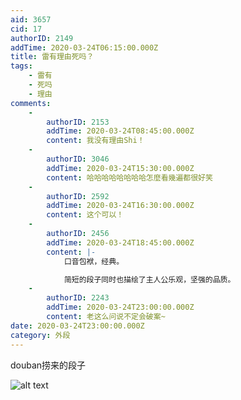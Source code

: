 ```yaml
---
aid: 3657
cid: 17
authorID: 2149
addTime: 2020-03-24T06:15:00.000Z
title: 雷有理由死吗？
tags:
    - 雷有
    - 死吗
    - 理由
comments:
    -
        authorID: 2153
        addTime: 2020-03-24T08:45:00.000Z
        content: 我没有理由Shi！
    -
        authorID: 3046
        addTime: 2020-03-24T15:30:00.000Z
        content: 哈哈哈哈哈哈哈哈怎麼看幾遍都很好笑
    -
        authorID: 2592
        addTime: 2020-03-24T16:30:00.000Z
        content: 这个可以！
    -
        authorID: 2456
        addTime: 2020-03-24T18:45:00.000Z
        content: |-
            口音包袱，经典。

            简短的段子同时也描绘了主人公乐观，坚强的品质。
    -
        authorID: 2243
        addTime: 2020-03-24T23:00:00.000Z
        content: 老这么问说不定会破案~
date: 2020-03-24T23:00:00.000Z
category: 外段
---
```


douban捞来的段子

![alt text](https://i.imgur.com/alueGJE.jpg)
